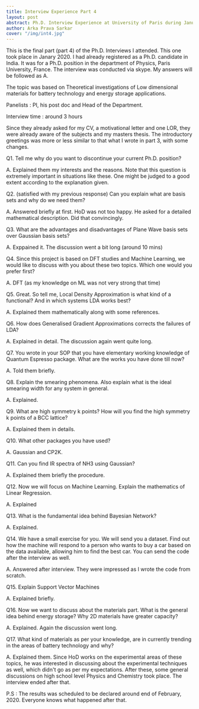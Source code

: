```yaml
---
title: Interview Experience Part 4
layout: post
abstract: Ph.D. Interview Experience at University of Paris during January 2020
author: Arka Prava Sarkar
cover: "/img/int4.jpg"
---
```


This is the final part (part 4) of the Ph.D. Interviews I attended. This one took place in Janary 2020. I had already registered as a Ph.D. candidate in India. It was for a Ph.D. position in the department of Physics, Paris University, France. The interview was conducted via skype. My answers will be followed as A.

The topic was based on Theoretical investigations of Low dimensional materials for battery technology and energy storage applications.

Panelists : PI, his post doc and Head of the Department.

Interview time : around 3 hours

Since they already asked for my CV, a motivational letter and one LOR, they were already aware of the subjects and my masters thesis. The introductory greetings was more or less similar to that what I wrote in part 3, with some changes.

Q1. Tell me why do you want to discontinue your current Ph.D. position?

A. Explained them my interests and the reasons. Note that this question is extremely important in situations like these. One might be judged to a good extent according to the explanation given.

Q2. (satisfied with my previous response) Can you explain what are basis sets and why do we need them?

A. Answered briefly at first. HoD was not too happy. He asked for a detailed mathematical description. Did that convincingly.

Q3. What are the advantages and disadvantages of Plane Wave basis sets over Gaussian basis sets?

A. Exppained it. The discussion went a bit long (around 10 mins)

Q4. Since this project is based on DFT studies and Machine Learning, we would like to discuss with you about these two topics. Which one would you prefer first?

A. DFT (as my knowledge on ML was not very strong that time)

Q5. Great. So tell me, Local Density Approximation is what kind of a functional? And in which systems LDA works best?

A. Explained them mathematically along with some references.

Q6. How does Generalised Gradient Approximations corrects the failures of LDA?

A. Explained in detail. The discussion again went quite long.

Q7. You wrote in your SOP that you have elementary working knowledge of Quantum Espresso package. What are the works you have done till now? 

A. Told them briefly.

Q8. Explain the smearing phenomena. Also explain what is the ideal smearing width for any system in general.

A. Explained.

Q9. What are high symmetry k points? How will you find the high symmetry k points of a BCC lattice?

A. Explained them in details.

Q10. What other packages you have used?

A. Gaussian and CP2K.

Q11. Can you find IR spectra of NH3 using Gaussian?

A. Explained them briefly the procedure.

Q12. Now we will focus on Machine Learning. Explain the mathematics of Linear Regression.

A. Explained

Q13. What is the fundamental idea behind Bayesian Network?

A. Explained.

Q14. We have a small exercise for you. We will send you a dataset. Find out how the machine will respond to a person who wants to buy a car based on the data available, allowing him to find the best car. You can send the code after the interview as well.

A. Answered after interview. They were impressed as I wrote the code from scratch.

Q15. Explain Support Vector Machines

A. Explained briefly.

Q16. Now we want to discuss about the materials part. What is the general idea behind energy storage? Why 2D materials have greater capacity?

A. Explained. Again the discussion went long.

Q17. What kind of materials as per your knowledge, are in currently trending in the areas of battery technology and why?

A. Explained them. Since HoD works on the experimental areas of these topics, he was interested in discussing about the experimental techniques as well, which didn't go as per my expectations.
 After these, some general discussions on high school level Physics and Chemistry took place. The interview ended after that.

P.S : The results was scheduled to be declared around end of February, 2020. Everyone knows what happened after that.
